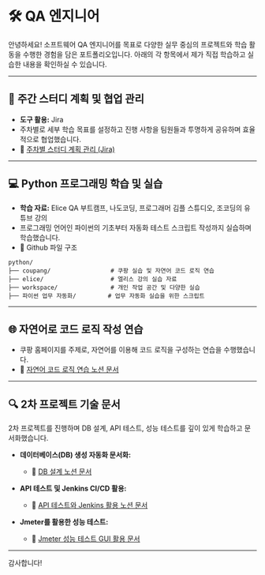 # 🛠️ QA 엔지니어

안녕하세요! 소프트웨어 QA 엔지니어를 목표로 다양한 실무 중심의 프로젝트와 학습 활동을 수행한 경험을 담은 포트폴리오입니다. 아래의 각 항목에서 제가 직접 학습하고 실습한 내용을 확인하실 수 있습니다.

---

## 📌 주간 스터디 계획 및 협업 관리

* **도구 활용:** Jira
* 주차별로 세부 학습 목표를 설정하고 진행 사항을 팀원들과 투명하게 공유하며 효율적으로 협업했습니다.
* 📖 [주차별 스터디 계획 관리 (Jira)](https://eliceqa.atlassian.net/wiki/x/DIAI)

---

## 💻 Python 프로그래밍 학습 및 실습

* **학습 자료:** Elice QA 부트캠프, 나도코딩, 프로그래머 김플 스튜디오, 조코딩의 유튜브 강의
* 프로그래밍 언어인 파이썬의 기초부터 자동화 테스트 스크립트 작성까지 실습하며 학습했습니다.
* 📁 Github 파일 구조
```
python/
├── coupang/                 # 쿠팡 실습 및 자연어 코드 로직 연습
├── elice/                   # 엘리스 강의 실습 자료
├── workspace/               # 개인 작업 공간 및 다양한 실습
├── 파이썬 업무 자동화/         # 업무 자동화 실습을 위한 스크립트
```

---

## 🌐 자연어로 코드 로직 작성 연습

* 쿠팡 홈페이지를 주제로, 자연어를 이용해 코드 로직을 구성하는 연습을 수행했습니다.
* 📗 [자연어 코드 로직 연습 노션 문서](https://detailed-recorder-6cd.notion.site/1acb03b4e0dd80aaa3a3cc20eef4eef8?pvs=4)

---

## 🔍 2차 프로젝트 기술 문서

2차 프로젝트를 진행하며 DB 설계, API 테스트, 성능 테스트를 깊이 있게 학습하고 문서화했습니다.

* **데이터베이스(DB) 생성 자동화 문서화:**

  * 📘 [DB 설계 노션 문서](https://detailed-recorder-6cd.notion.site/2-DB-1f1b03b4e0dd8062bc4cf9e4ef3c3768?pvs=4)

* **API 테스트 및 Jenkins CI/CD 활용:**

  * 📙 [API 테스트와 Jenkins 활용 노션 문서](https://detailed-recorder-6cd.notion.site/2-api-jenkins-1f0b03b4e0dd80248e16faef81c79567?pvs=4)

* **Jmeter를 활용한 성능 테스트:**

  * 📕 [Jmeter 성능 테스트 GUI 활용 문서](https://detailed-recorder-6cd.notion.site/2-Jmeter-GUI-1f3b03b4e0dd8080a8b6f64dd5bf6d67?pvs=4)

---

감사합니다!
